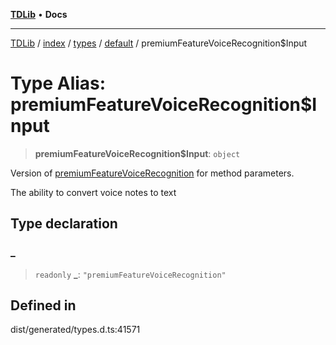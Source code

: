 [**TDLib**](../../../../../../README.md) • **Docs**

***

[TDLib](../../../../../../modules.md) / [index](../../../../../README.md) / [types](../../../README.md) / [default](../README.md) / premiumFeatureVoiceRecognition$Input

# Type Alias: premiumFeatureVoiceRecognition$Input

> **premiumFeatureVoiceRecognition$Input**: `object`

Version of [premiumFeatureVoiceRecognition](premiumFeatureVoiceRecognition.md) for method parameters.

The ability to convert voice notes to text

## Type declaration

### \_

> `readonly` **\_**: `"premiumFeatureVoiceRecognition"`

## Defined in

dist/generated/types.d.ts:41571
